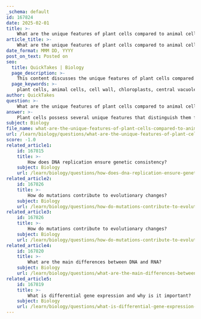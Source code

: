 ```yaml
---
_schema: default
id: 167824
date: 2025-02-01
title: >-
    What are the unique features of plant cells compared to animal cells?
article_title: >-
    What are the unique features of plant cells compared to animal cells?
date_format: MMM DD, YYYY
post_on_text: Posted on
seo:
  title: QuickTakes | Biology
  page_description: >-
    This content discusses the unique features of plant cells compared to animal cells, detailing differences such as the presence of a cell wall, chloroplasts for photosynthesis, a large central vacuole, and the autotrophic nature of plants.
  page_keywords: >-
    plant cells, animal cells, cell wall, chloroplasts, central vacuole, plastids, shape and size, lysosomes, centrosomes, autotrophic, heterotrophic
author: QuickTakes
question: >-
    What are the unique features of plant cells compared to animal cells?
answer: >-
    Plant cells possess several unique features that distinguish them from animal cells. Here are the key differences:\n\n1. **Cell Wall**: Plant cells have a rigid cell wall made primarily of cellulose, which provides structural support and protection. In contrast, animal cells lack a cell wall and are enclosed only by a flexible cell membrane.\n\n2. **Chloroplasts**: Plant cells contain chloroplasts, which are organelles responsible for photosynthesis. This process allows plants to convert light energy into chemical energy in the form of glucose. Animal cells do not have chloroplasts and are heterotrophic, relying on external sources for energy.\n\n3. **Central Vacuole**: Plant cells typically have a large central vacuole that stores nutrients, waste products, and helps maintain turgor pressure, which is essential for keeping the plant upright. Animal cells may have smaller vacuoles, but they do not serve the same structural role.\n\n4. **Plastids**: In addition to chloroplasts, plant cells contain other types of plastids, such as chromoplasts and leucoplasts, which are involved in the storage of pigments and starch, respectively. These organelles are not found in animal cells.\n\n5. **Shape and Size**: Plant cells are generally larger and have a more regular, rectangular shape due to the presence of the cell wall, while animal cells tend to be more varied in shape and smaller in size.\n\n6. **Lysosomes and Centrosomes**: Plant cells typically do not have lysosomes or centrosomes, which are present in animal cells. Instead, plant cells perform similar functions through other organelles.\n\n7. **Autotrophic vs. Heterotrophic**: Plant cells are autotrophic, meaning they can produce their own food through photosynthesis, while animal cells are heterotrophic and must consume organic material for energy.\n\nThese features highlight the fundamental differences in structure and function between plant and animal cells, reflecting their distinct roles in the ecosystem.
subject: Biology
file_name: what-are-the-unique-features-of-plant-cells-compared-to-animal-cells.md
url: /learn/biology/questions/what-are-the-unique-features-of-plant-cells-compared-to-animal-cells
score: -1.0
related_article1:
    id: 167815
    title: >-
        How does DNA replication ensure genetic consistency?
    subject: Biology
    url: /learn/biology/questions/how-does-dna-replication-ensure-genetic-consistency
related_article2:
    id: 167826
    title: >-
        How do mutations contribute to evolutionary changes?
    subject: Biology
    url: /learn/biology/questions/how-do-mutations-contribute-to-evolutionary-changes
related_article3:
    id: 167826
    title: >-
        How do mutations contribute to evolutionary changes?
    subject: Biology
    url: /learn/biology/questions/how-do-mutations-contribute-to-evolutionary-changes
related_article4:
    id: 167820
    title: >-
        What are the main differences between DNA and RNA?
    subject: Biology
    url: /learn/biology/questions/what-are-the-main-differences-between-dna-and-rna
related_article5:
    id: 167819
    title: >-
        What is differential gene expression and why is it important?
    subject: Biology
    url: /learn/biology/questions/what-is-differential-gene-expression-and-why-is-it-important
---
```


&nbsp;